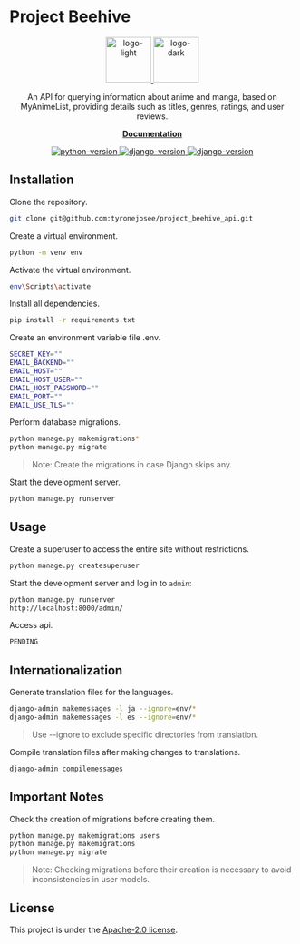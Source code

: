 # Project Beehive

<p align="center">
  <a href="https://github.com/tyronejosee/project_new_store#gh-light-mode-only" target="_blank">
    <img src="./static/img/logo_light.svg" alt="logo-light" width="80">
  </a>
  <a href="https://github.com/tyronejosee/project_new_store#gh-dark-mode-only" target="_blank">
    <img src="./static/img/logo_dark.svg" alt="logo-dark" width="80">
  </a>
</p>
<p align="center"> 
An API for querying information about anime and manga, based on MyAnimeList, providing details such as titles, genres, ratings, and user reviews.
<p>
<p align="center">
  <a href="#"><strong>Documentation</strong></a>
</p>
<p align="center">
  <a href="https://www.python.org/">
  <img src="https://img.shields.io/badge/python-3.11.8-blue" alt="python-version">
  </a>
  <a href="https://www.djangoproject.com/">
  <img src="https://img.shields.io/badge/django-5.0.1-green" alt="django-version">
  </a>
  <a href="https://www.django-rest-framework.org/">
  <img src="https://img.shields.io/badge/drf-3.14.0-red" alt="django-version">
  </a>
</p>

## Installation

Clone the repository.

```bash
git clone git@github.com:tyronejosee/project_beehive_api.git
```

Create a virtual environment.

```bash
python -m venv env
```

Activate the virtual environment.

```bash
env\Scripts\activate
```

Install all dependencies.

```bash
pip install -r requirements.txt
```

Create an environment variable file .env.

```bash
SECRET_KEY=""
EMAIL_BACKEND=""
EMAIL_HOST=""
EMAIL_HOST_USER=""
EMAIL_HOST_PASSWORD=""
EMAIL_PORT=""
EMAIL_USE_TLS=""
```

Perform database migrations.

```bash
python manage.py makemigrations*
python manage.py migrate
```

> Note: Create the migrations in case Django skips any.

Start the development server.

```bash
python manage.py runserver
```

## Usage

Create a superuser to access the entire site without restrictions.

```bash
python manage.py createsuperuser
```

Start the development server and log in to `admin`:

```bash
python manage.py runserver
http://localhost:8000/admin/
```

Access api.

```bash
PENDING
```

## Internationalization

Generate translation files for the languages.

```bash
django-admin makemessages -l ja --ignore=env/*
django-admin makemessages -l es --ignore=env/*
```

> Use --ignore to exclude specific directories from translation.

Compile translation files after making changes to translations.

```bash
django-admin compilemessages
```

## Important Notes

Check the creation of migrations before creating them.

```bash
python manage.py makemigrations users
python manage.py makemigrations
python manage.py migrate

```

> Note: Checking migrations before their creation is necessary to avoid inconsistencies in user models.

## License

This project is under the [Apache-2.0 license](https://github.com/tyronejosee/project_beehive_api/blob/main/LICENSE).
